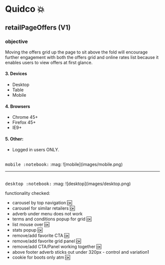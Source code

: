# Quidco :boom:

## retailPageOffers (V1)


### objective
Moving the offers grid up the page to sit above the fold will encourage further engagement with both the offers grid and online rates list because it enables users to view offers at first glance.      
    
#### 3. Devices    
- Desktop    
- Table   
- Mobile    
#### 4. Browsers    
- Chrome 45+    
- Firefox 45+    
- IE9+    
#### 5. Other:     
- Logged in users ONLY.     

 
 <br/>
 <kbd>mobile :notebook:</kbd> :mag:        
 ![mobile](images/mobile.png)
 
 
<hr/>  
<br/>
 <kbd>desktop :notebook:</kbd> :mag:        
 ![desktop](images/desktop.png)


functionality checked:
- carousel by top navigation :ok:
- carousel for similar retailers :ok:
- adverb under menu does not work 
- terms and conditions popup for grid :ok:
- list mouse over :ok:
- stats popup :ok:
- remove/add favorite CTA :ok:
- remove/add favorite grid panel :ok:
- remove/add CTA/Panel working together :ok:
- above footer adverb sticks out under 320px - control and variation1
- cookie for boots only atm :ok:




